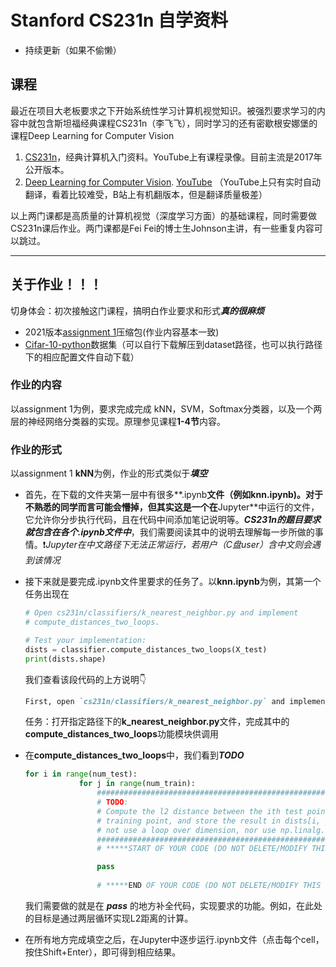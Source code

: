 # Stanford CS231n 自学资料

- 持续更新（如果不偷懒）

## 课程

最近在项目大老板要求之下开始系统性学习计算机视觉知识。被强烈要求学习的内容中就包含斯坦福经典课程CS231n（李飞飞），同时学习的还有密歇根安娜堡的课程Deep Learning for Computer Vision

1. [CS231n](http://cs231n.stanford.edu)，经典计算机入门资料。YouTube上有课程录像。目前主流是2017年公开版本。
2. [Deep Learning for Computer Vision](https://web.eecs.umich.edu/~justincj/teaching/eecs498/FA2020/). [YouTube](https://www.youtube.com/playlist?list=PL5-TkQAfAZFbzxjBHtzdVCWE0Zbhomg7r) （YouTube上只有实时自动翻译，看着比较难受，B站上有机翻版本，但是翻译质量极差）

以上两门课都是高质量的计算机视觉（深度学习方面）的基础课程，同时需要做CS231n课后作业。两门课都是Fei Fei的博士生Johnson主讲，有一些重复内容可以跳过。

***

## 关于作业！！！

切身体会：初次接触这门课程，搞明白作业要求和形式***真的很麻烦***

- 2021版本[assignment 1](https://cs231n.github.io/assignments/2021/assignment1_colab.zip )压缩包(作业内容基本一致)
- [Cifar-10-python](http://www.cs.toronto.edu/~kriz/cifar-10-python.tar.gz)数据集（可以自行下载解压到dataset路径，也可以执行路径下的相应配置文件自动下载）

### 作业的内容

以assignment 1为例，要求完成完成 kNN，SVM，Softmax分类器，以及一个两层的神经网络分类器的实现。原理参见课程**1-4节**内容。

### 作业的形式

以assignment 1 **kNN**为例，作业的形式类似于***填空***

- 首先，在下载的文件夹第一层中有很多**.ipynb**文件（例如knn.ipynb)。对于不熟悉的同学而言可能会懵掉，但其实这是一个在**Jupyter**中运行的文件，它允许你分步执行代码，且在代码中间添加笔记说明等。***CS231n的题目要求就包含在各个.ipynb文件中***，我们需要阅读其中的说明去理解每一步所做的事情。❗*Jupyter在中文路径下无法正常运行，若用户（C盘user）含中文则会遇到该情况*

- 接下来就是要完成.ipynb文件里要求的任务了。以**knn.ipynb**为例，其第一个任务出现在

  ```python
  # Open cs231n/classifiers/k_nearest_neighbor.py and implement
  # compute_distances_two_loops.
  
  # Test your implementation:
  dists = classifier.compute_distances_two_loops(X_test)
  print(dists.shape)
  ```

  我们查看该段代码的上方说明👇

  ```markdown
  First, open `cs231n/classifiers/k_nearest_neighbor.py` and implement the function `compute_distances_two_loops` that uses a (very inefficient) double loop over all pairs of (test, train) examples and computes the distance matrix one element at a time.
  ```

  任务：打开指定路径下的**k_nearest_neighbor.py**文件，完成其中的**compute_distances_two_loops**功能模块供调用
  
- 在**compute_distances_two_loops**中，我们看到***TODO***

  ```python
  for i in range(num_test):
              for j in range(num_train):
                  #####################################################################
                  # TODO:                                                             #
                  # Compute the l2 distance between the ith test point and the jth    #
                  # training point, and store the result in dists[i, j]. You should   #
                  # not use a loop over dimension, nor use np.linalg.norm().          #
                  #####################################################################
                  # *****START OF YOUR CODE (DO NOT DELETE/MODIFY THIS LINE)*****
  
                  pass
                 
                  # *****END OF YOUR CODE (DO NOT DELETE/MODIFY THIS LINE)*****
  ```

  我们需要做的就是在  ***pass***  的地方补全代码，实现要求的功能。例如，在此处的目标是通过两层循环实现L2距离的计算。
- 在所有地方完成填空之后，在Jupyter中逐步运行.ipynb文件（点击每个cell，按住Shift+Enter），即可得到相应结果。
  

